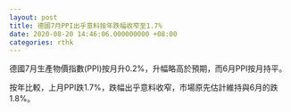 ```yaml
---
layout: post
title: 德國7月PPI出乎意料按年跌幅收窄至1.7%
date: 2020-08-20 14:46:06.000000000 +08:00
categories: rthk
---
```


德國7月生產物價指數(PPI)按月升0.2%，升幅略高於預期，而6月PPI按月持平。

按年比較，上月PPI跌1.7%，跌幅出乎意料收窄，市場原先估計維持與6月的跌1.8%。
